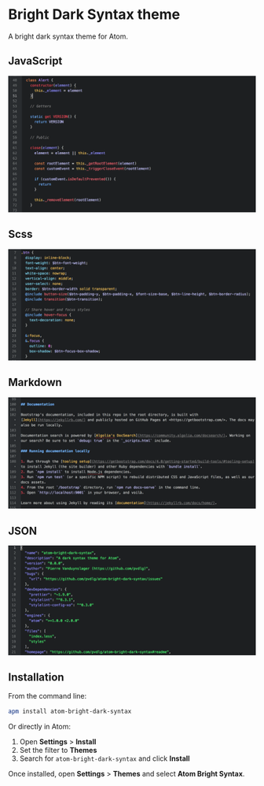 # Bright Dark Syntax theme

A bright dark syntax theme for Atom.

## JavaScript

![javascript](media/javascript.png?raw=true)

## Scss

![scss](media/scss.png?raw=true)

## Markdown

![markdown](media/markdown.png?raw=true)

## JSON

![json](media/json.png?raw=true)

## Installation

From the command line:

```bash
apm install atom-bright-dark-syntax
```

Or directly in Atom:
1. Open **Settings** > **Install**
2. Set the filter to **Themes**
3. Search for `atom-bright-dark-syntax` and click **Install**

Once installed, open **Settings** > **Themes** and select **Atom Bright Syntax**.
